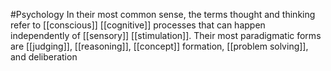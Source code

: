 #Psychology 
In their most common sense, the terms thought and thinking refer to [[conscious]] [[cognitive]] processes that can happen independently of [[sensory]] [[stimulation]]. Their most paradigmatic forms are [[judging]], [[reasoning]], [[concept]] formation, [[problem solving]], and deliberation